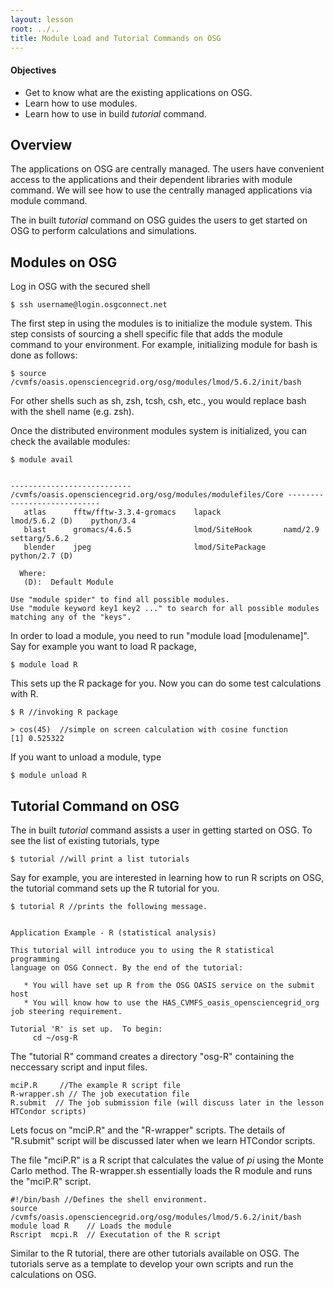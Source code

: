 ```yaml
---
layout: lesson
root: ../..
title: Module Load and Tutorial Commands on OSG
---
```

<div class="objectives" markdown="1">

#### Objectives
*   Get to know what are the existing applications on OSG. 
*   Learn how to use modules.
*   Learn how to use in build *tutorial* command. 

</div>

<h2> Overview </h2> 
The applications on OSG are centrally managed. The  users have convenient access to 
the applications and their dependent libraries with module command.  We will see 
how to use the centrally managed applications via module command. 

The in built *tutorial* command on OSG guides the users to get started on OSG to 
perform calculations and simulations. 


<h2>Modules on OSG</h2> 

Log in OSG with the secured shell  

~~~
$ ssh username@login.osgconnect.net
~~~


The first step in using the modules is to initialize the module system.  This 
step consists of sourcing a shell specific file that adds the module command 
to your environment. For example, initializing module for bash is done as follows:

~~~
$ source /cvmfs/oasis.opensciencegrid.org/osg/modules/lmod/5.6.2/init/bash
~~~

For other shells such as sh, zsh, tcsh, csh, etc., you would replace bash with the shell name (e.g. zsh).


Once the distributed environment modules system is initialized, you can check the 
available modules: 

~~~
$ module avail
 
 
--------------------------- /cvmfs/oasis.opensciencegrid.org/osg/modules/modulefiles/Core ----------------------------
   atlas      fftw/fftw-3.3.4-gromacs    lapack              lmod/5.6.2 (D)    python/3.4
   blast      gromacs/4.6.5              lmod/SiteHook       namd/2.9          settarg/5.6.2
   blender    jpeg                       lmod/SitePackage    python/2.7 (D)
 
  Where:
   (D):  Default Module
 
Use "module spider" to find all possible modules.
Use "module keyword key1 key2 ..." to search for all possible modules matching any of the "keys".
~~~

In order to load a module, you need to run "module load [modulename]".  Say for
example you want to load R package, 

~~~
$ module load R 
~~~

This sets up the R package for you. Now you can do some test calculations with R. 

~~~
$ R //invoking R package

> cos(45)  //simple on screen calculation with cosine function
[1] 0.525322

~~~

If you want to unload a module, type 

~~~
$ module unload R 
~~~

<h2> Tutorial Command on OSG </h2> 

The in built *tutorial* command assists a user in getting started on 
OSG.  To see the list of existing tutorials, type

~~~
$ tutorial //will print a list tutorials
~~~

Say for example, you are interested in learning how to run R scripts on OSG, the 
tutorial command sets up the R tutorial for you. 

~~~
$ tutorial R //prints the following message.


Application Example - R (statistical analysis)

This tutorial will introduce you to using the R statistical programming
language on OSG Connect. By the end of the tutorial:

   * You will have set up R from the OSG OASIS service on the submit host
   * You will know how to use the HAS_CVMFS_oasis_opensciencegrid_org job steering requirement. 

Tutorial 'R' is set up.  To begin:
     cd ~/osg-R
~~~ 

The "tutorial R" command creates a directory "osg-R" containing the neccessary script and input files. 

~~~
mciP.R     //The example R script file
R-wrapper.sh // The job executation file 
R.submit  // The job submission file (will discuss later in the lesson HTCondor scripts)
~~~

Lets focus on "mciP.R" and the "R-wrapper" scripts. The details of "R.submit" script 
will be discussed later when we learn HTCondor scripts.  

The file "mciP.R" is a R script that calculates the value of *pi* using the Monte Carlo
method.  The R-wrapper.sh essentially loads the R module and runs the "mciP.R" 
script. 

~~~
#!/bin/bash //Defines the shell environment.
source /cvmfs/oasis.opensciencegrid.org/osg/modules/lmod/5.6.2/init/bash
module load R    // Loads the module 
Rscript  mcpi.R  // Executation of the R script
~~~

Similar to the R tutorial, there are other tutorials available on OSG. The tutorials 
serve as a template to develop your own scripts and run the calculations on OSG. 




